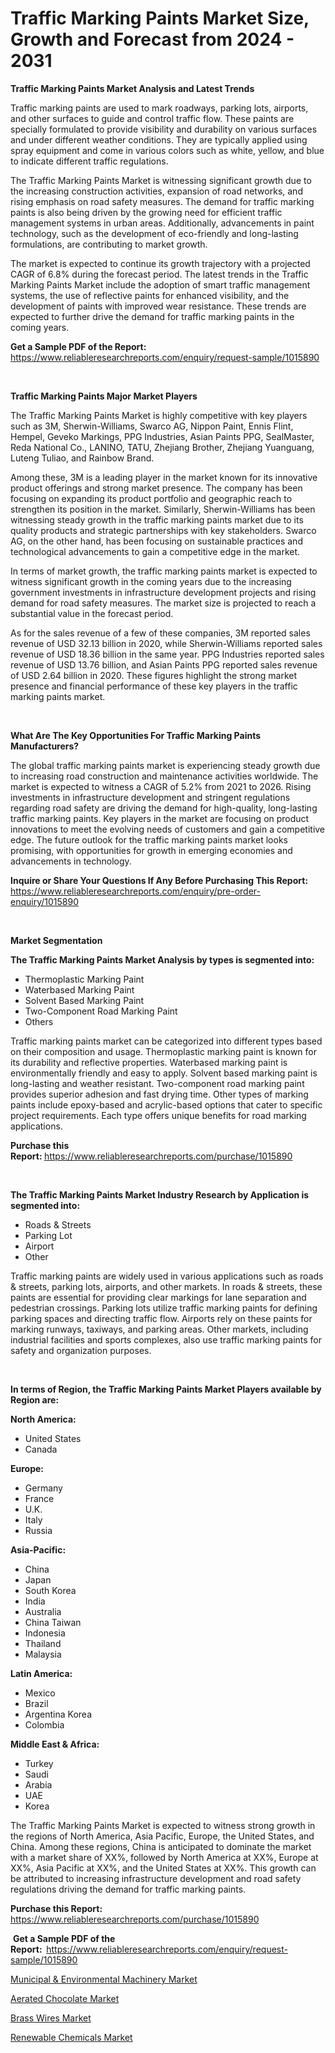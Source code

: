 <p><h1>Traffic Marking Paints Market Size, Growth and Forecast from 2024 - 2031</h1></p><p><strong>Traffic Marking Paints Market Analysis and Latest Trends</strong></p>
<p><p>Traffic marking paints are used to mark roadways, parking lots, airports, and other surfaces to guide and control traffic flow. These paints are specially formulated to provide visibility and durability on various surfaces and under different weather conditions. They are typically applied using spray equipment and come in various colors such as white, yellow, and blue to indicate different traffic regulations.</p><p>The Traffic Marking Paints Market is witnessing significant growth due to the increasing construction activities, expansion of road networks, and rising emphasis on road safety measures. The demand for traffic marking paints is also being driven by the growing need for efficient traffic management systems in urban areas. Additionally, advancements in paint technology, such as the development of eco-friendly and long-lasting formulations, are contributing to market growth.</p><p>The market is expected to continue its growth trajectory with a projected CAGR of 6.8% during the forecast period. The latest trends in the Traffic Marking Paints Market include the adoption of smart traffic management systems, the use of reflective paints for enhanced visibility, and the development of paints with improved wear resistance. These trends are expected to further drive the demand for traffic marking paints in the coming years.</p></p>
<p><strong>Get a Sample PDF of the Report:&nbsp;</strong> <a href="https://www.reliableresearchreports.com/enquiry/request-sample/1015890">https://www.reliableresearchreports.com/enquiry/request-sample/1015890</a></p>
<p>&nbsp;</p>
<p><strong>Traffic Marking Paints Major Market Players</strong></p>
<p><p>The Traffic Marking Paints Market is highly competitive with key players such as 3M, Sherwin-Williams, Swarco AG, Nippon Paint, Ennis Flint, Hempel, Geveko Markings, PPG Industries, Asian Paints PPG, SealMaster, Reda National Co., LANINO, TATU, Zhejiang Brother, Zhejiang Yuanguang, Luteng Tuliao, and Rainbow Brand. </p><p>Among these, 3M is a leading player in the market known for its innovative product offerings and strong market presence. The company has been focusing on expanding its product portfolio and geographic reach to strengthen its position in the market. Similarly, Sherwin-Williams has been witnessing steady growth in the traffic marking paints market due to its quality products and strategic partnerships with key stakeholders. Swarco AG, on the other hand, has been focusing on sustainable practices and technological advancements to gain a competitive edge in the market.</p><p>In terms of market growth, the traffic marking paints market is expected to witness significant growth in the coming years due to the increasing government investments in infrastructure development projects and rising demand for road safety measures. The market size is projected to reach a substantial value in the forecast period.</p><p>As for the sales revenue of a few of these companies, 3M reported sales revenue of USD 32.13 billion in 2020, while Sherwin-Williams reported sales revenue of USD 18.36 billion in the same year. PPG Industries reported sales revenue of USD 13.76 billion, and Asian Paints PPG reported sales revenue of USD 2.64 billion in 2020. These figures highlight the strong market presence and financial performance of these key players in the traffic marking paints market.</p></p>
<p>&nbsp;</p>
<p><strong>What Are The Key Opportunities For Traffic Marking Paints Manufacturers?</strong></p>
<p><p>The global traffic marking paints market is experiencing steady growth due to increasing road construction and maintenance activities worldwide. The market is expected to witness a CAGR of 5.2% from 2021 to 2026. Rising investments in infrastructure development and stringent regulations regarding road safety are driving the demand for high-quality, long-lasting traffic marking paints. Key players in the market are focusing on product innovations to meet the evolving needs of customers and gain a competitive edge. The future outlook for the traffic marking paints market looks promising, with opportunities for growth in emerging economies and advancements in technology.</p></p>
<p><strong>Inquire or Share Your Questions If Any Before Purchasing This Report:</strong> <a href="https://www.reliableresearchreports.com/enquiry/pre-order-enquiry/1015890">https://www.reliableresearchreports.com/enquiry/pre-order-enquiry/1015890</a></p>
<p>&nbsp;</p>
<p><strong>Market Segmentation</strong></p>
<p><strong>The Traffic Marking Paints Market Analysis by types is segmented into:</strong></p>
<p><ul><li>Thermoplastic Marking Paint</li><li>Waterbased Marking Paint</li><li>Solvent Based Marking Paint</li><li>Two-Component Road Marking Paint</li><li>Others</li></ul></p>
<p><p>Traffic marking paints market can be categorized into different types based on their composition and usage. Thermoplastic marking paint is known for its durability and reflective properties. Waterbased marking paint is environmentally friendly and easy to apply. Solvent based marking paint is long-lasting and weather resistant. Two-component road marking paint provides superior adhesion and fast drying time. Other types of marking paints include epoxy-based and acrylic-based options that cater to specific project requirements. Each type offers unique benefits for road marking applications.</p></p>
<p><strong>Purchase this Report:&nbsp;</strong><a href="https://www.reliableresearchreports.com/purchase/1015890">https://www.reliableresearchreports.com/purchase/1015890</a></p>
<p>&nbsp;</p>
<p><strong>The Traffic Marking Paints Market Industry Research by Application is segmented into:</strong></p>
<p><ul><li>Roads & Streets</li><li>Parking Lot</li><li>Airport</li><li>Other</li></ul></p>
<p><p>Traffic marking paints are widely used in various applications such as roads & streets, parking lots, airports, and other markets. In roads & streets, these paints are essential for providing clear markings for lane separation and pedestrian crossings. Parking lots utilize traffic marking paints for defining parking spaces and directing traffic flow. Airports rely on these paints for marking runways, taxiways, and parking areas. Other markets, including industrial facilities and sports complexes, also use traffic marking paints for safety and organization purposes.</p></p>
<p>&nbsp;</p>
<p><strong>In terms of Region, the Traffic Marking Paints Market Players available by Region are:</strong></p>
<p>
    <p> <strong> North America: </strong>
        <ul>
            <li>United States</li>
            <li>Canada</li>
        </ul>
        </p> 
    <p> <strong> Europe: </strong>
        <ul>
            <li>Germany</li>
            <li>France</li>
            <li>U.K.</li>
            <li>Italy</li>
            <li>Russia</li>
        </ul>
        </p> 
    <p> <strong> Asia-Pacific: </strong>
        <ul>
            <li>China</li>
            <li>Japan</li>
            <li>South Korea</li>
            <li>India</li>
            <li>Australia</li>
            <li>China Taiwan</li>
            <li>Indonesia</li>
            <li>Thailand</li>
            <li>Malaysia</li>
        </ul>
        </p> 
    <p> <strong> Latin America: </strong>
        <ul>
            <li>Mexico</li>
            <li>Brazil</li>
            <li>Argentina Korea</li>
            <li>Colombia</li>
        </ul>
        </p> 
    <p> <strong> Middle East & Africa: </strong>
        <ul>
            <li>Turkey</li>
            <li>Saudi</li>
            <li>Arabia</li>
            <li>UAE</li>
            <li>Korea</li>
        </ul>
    </p>
    </p>
<p><p>The Traffic Marking Paints Market is expected to witness strong growth in the regions of North America, Asia Pacific, Europe, the United States, and China. Among these regions, China is anticipated to dominate the market with a market share of XX%, followed by North America at XX%, Europe at XX%, Asia Pacific at XX%, and the United States at XX%. This growth can be attributed to increasing infrastructure development and road safety regulations driving the demand for traffic marking paints.</p></p>
<p><strong>Purchase this Report: </strong><a href="https://www.reliableresearchreports.com/purchase/1015890">https://www.reliableresearchreports.com/purchase/1015890</a></p>
<p>&nbsp;<strong>Get a Sample PDF of the Report:&nbsp;&nbsp;</strong><a href="https://www.reliableresearchreports.com/enquiry/request-sample/1015890">https://www.reliableresearchreports.com/enquiry/request-sample/1015890</a></p>
<p><strong></strong></p>
<p><p><a href="https://simplistic-meeting-7ee.notion.site/Municipal-Environmental-Machinery-Market-Size-Growth-and-Forecast-from-2024-2031-ade57d2b2eae4138b191d577f92b10f5">Municipal & Environmental Machinery Market</a></p><p><a href="https://view.publitas.com/reportprime-1/aerated-chocolate-market-furnish-information-about-market-size-market-share-market-dynamics-and-projections-spanning-from-2024-to-2031/">Aerated Chocolate Market</a></p><p><a href="https://github.com/beatblasta/Market-Research-Report-List-2/blob/main/brass-wires-market.md">Brass Wires Market</a></p><p><a href="https://github.com/angelajermaine/Market-Research-Report-List-2/blob/main/renewable-chemicals-market.md">Renewable Chemicals Market</a></p></p>